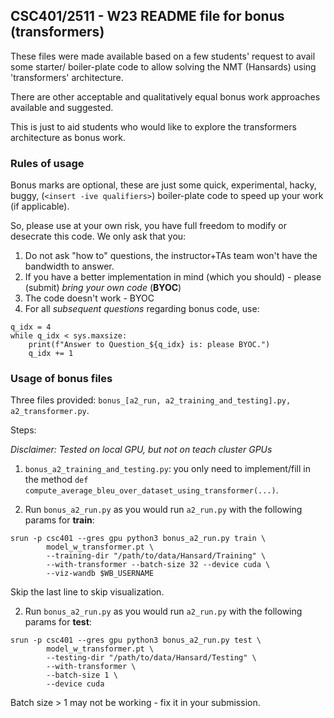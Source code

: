 
## CSC401/2511 - W23 README file for bonus (transformers) 

These files were made available based on a few students' request to avail some starter/
boiler-plate code to allow solving the NMT (Hansards) using 'transformers' architecture.

There are other acceptable and qualitatively equal bonus work approaches available and suggested.

This is just to aid students who would like to explore the transformers architecture as bonus work.

### Rules of usage
Bonus marks are optional, these are just some quick, experimental, hacky, buggy, (`<insert -ive qualifiers>`) 
boiler-plate code to speed up your work (if applicable). 

So, please use at your own risk, you have full freedom to modify or desecrate this code. We only ask that you:

1. Do not ask "how to" questions, the instructor+TAs team won't have the bandwidth to answer. 
2. If you have a better implementation in mind (which you should) - please (submit) *bring your own code* (**BYOC**)
3. The code doesn't work - BYOC
4. For all *subsequent questions* regarding bonus code, use:
```
q_idx = 4
while q_idx < sys.maxsize:
    print(f"Answer to Question_${q_idx} is: please BYOC.")
    q_idx += 1
```

### Usage of bonus files
Three files provided: `bonus_[a2_run, a2_training_and_testing].py, a2_transformer.py`.

Steps:

*Disclaimer: Tested on local GPU, but not on teach cluster GPUs* 
1. `bonus_a2_training_and_testing.py`: you only need to implement/fill in the method 
`def compute_average_bleu_over_dataset_using_transformer(...)`.

2. Run `bonus_a2_run.py` as you would run `a2_run.py` with the following params for **train**:

```
srun -p csc401 --gres gpu python3 bonus_a2_run.py train \
        model_w_transformer.pt \
        --training-dir "/path/to/data/Hansard/Training" \
        --with-transformer --batch-size 32 --device cuda \
        --viz-wandb $WB_USERNAME
```
Skip the last line to skip visualization.

2. Run `bonus_a2_run.py` as you would run `a2_run.py` with the following params for **test**:

```
srun -p csc401 --gres gpu python3 bonus_a2_run.py test \
        model_w_transformer.pt \
        --testing-dir "/path/to/data/Hansard/Testing" \
        --with-transformer \ 
        --batch-size 1 \
        --device cuda
```
Batch size > 1 may not be working - fix it in your submission.